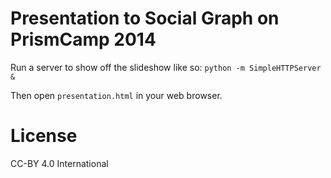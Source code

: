 # Presentation to Social Graph on PrismCamp 2014

Run a server to show off the slideshow like so:
`python -m SimpleHTTPServer &`

Then open `presentation.html` in your web browser.

# License

CC-BY 4.0 International
